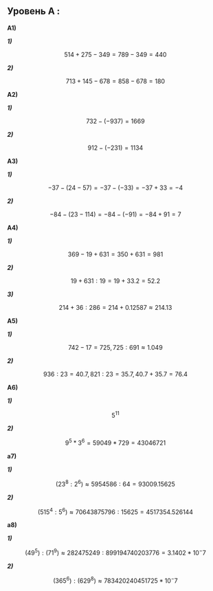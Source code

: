 ## Уровень А :
**A1)**

***1)***

$$ 514+275-349=789-349=440 $$

***2)***

$$ 713+145-678=858-678=180 $$

**A2)**

***1)***

$$ 732-(-937)=1669 $$

***2)***

$$ 912-(-231)=1134 $$

**A3)**

***1)***

$$ -37-(24-57) = -37-(-33) = -37+33 = -4 $$

***2)***

$$ -84-(23-114) = -84-(-91) = -84+91 = 7 $$

**A4)**

***1)***

$$ 369-19+631 = 350+631 = 981 $$

***2)***

$$ 19+631:19 = 19+33.2 = 52.2 $$

***3)***

$$ 214+36:286 = 214+0.12587 ≈ 214.13 $$

**A5)**

***1)***

$$ 742-17 = 725, 725:691 ≈ 1.049 $$

***2)***

$$ 936:23 = 40.7, 821:23 = 35.7, 40.7+35.7 = 76.4 $$

**A6)**

***1)***

$$ 5^11 $$

***2)***

$$ 9^5 * 3^6 = 59049 * 729 = 43046721 $$

**a7)**

***1)***

$$ (23^8 : 2^6 ) ≈ 5954586 : 64 = 93009.15625 $$

***2)***

$$ (515^4 : 5^6 ) ≈ 70643875796 : 15625 = 4517354.526144 $$

**a8)**

***1)***

$$(49^5) : (71^9) ≈ 282475249 : 899194740203776 = 3.1402 * 10^-7 $$

***2)***

$$ (365^6) : (629^8) ≈ 783420240451725 * 10^-7 $$
